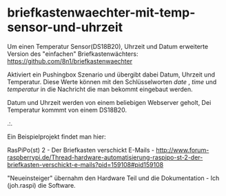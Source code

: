# briefkastenwaechter-mit-temp-sensor-und-uhrzeit
Um einen Temperatur Sensor(DS18B20), Uhrzeit und Datum erweiterte Version des "einfachen" Briefkastenwächters: https://github.com/8n1/briefkastenwaechter

Aktiviert ein Pushingbox Szenario und übergibt dabei Datum, Uhrzeit und Temperatur. 
Diese Werte können mit den Schlüsselworten $date$ , $time$ und $temperatur$ in die Nachricht die man bekommt eingebaut werden.

Datum und Uhrzeit werden von einem beliebigen Webserver geholt,
Dei Temperatur kommmt von einem DS18B20.

.:.

Ein Beispielprojekt findet man hier:

RasPiPo(st) 2 - Der Briefkasten verschickt E-Mails - http://www.forum-raspberrypi.de/Thread-hardware-automatisierung-raspipo-st-2-der-briefkasten-verschickt-e-mails?pid=159108#pid159108

"Neueinsteiger" übernahm den Hardware Teil und die Dokumentation - Ich (joh.raspi) die Software.
